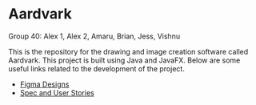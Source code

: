 # Aardvark

Group 40: Alex 1, Alex 2, Amaru, Brian, Jess, Vishnu

This is the repository for the drawing and image creation software called Aardvark. This project is built using Java and JavaFX. Below are some useful links related to the development of the project.

* [Figma Designs](https://www.figma.com/file/TGjtdbXueRo7Ui4jmofLry/Aardvark?type=design&node-id=41%3A2&mode=design&t=Hhz1FIdWzme6Wmlt-1)
* [Spec and User Stories](https://docs.google.com/document/d/1bEORd52PppURtDqi6MqqlkDdX-i_tyUgb_kfk-4wmmM/edit?usp=sharing)